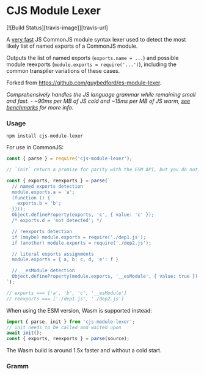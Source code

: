 # CJS Module Lexer

[![Build Status][travis-image]][travis-url]

A [very fast](#benchmarks) JS CommonJS module syntax lexer used to detect the most likely list of named exports of a CommonJS module.

Outputs the list of named exports (`exports.name = ...`) and possible module reexports (`module.exports = require('...')`), including the common transpiler variations of these cases.

Forked from https://github.com/guybedford/es-module-lexer.

_Comprehensively handles the JS language grammar while remaining small and fast. - ~90ms per MB of JS cold and ~15ms per MB of JS warm, [see benchmarks](#benchmarks) for more info._

### Usage

```
npm install cjs-module-lexer
```

For use in CommonJS:

```js
const { parse } = require('cjs-module-lexer');

// `init` return a promise for parity with the ESM API, but you do not have to call it

const { exports, reexports } = parse(`
  // named exports detection
  module.exports.a = 'a';
  (function () {
    exports.b = 'b';
  })();
  Object.defineProperty(exports, 'c', { value: 'c' });
  /* exports.d = 'not detected'; */

  // reexports detection
  if (maybe) module.exports = require('./dep1.js');
  if (another) module.exports = require('./dep2.js');

  // literal exports assignments
  module.exports = { a, b: c, d, 'e': f }

  // __esModule detection
  Object.defineProperty(module.exports, '__esModule', { value: true })
`);

// exports === ['a', 'b', 'c', '__esModule']
// reexports === ['./dep1.js', './dep2.js']
```

When using the ESM version, Wasm is supported instead:

```js
import { parse, init } from 'cjs-module-lexer';
// init needs to be called and waited upon
await init();
const { exports, reexports } = parse(source);
```

The Wasm build is around 1.5x faster and without a cold start.

### Gramm